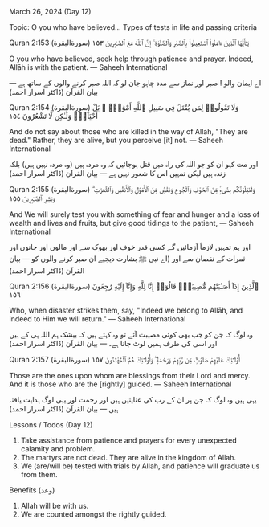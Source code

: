 March 26, 2024 (Day 12)

Topic:
O you who have believed...
Types of tests in life and passing criteria

Quran 2:153 (سورةالبقرة)
يَـٰٓأَيُّهَا ٱلَّذِينَ ءَامَنُوا۟ ٱسْتَعِينُوا۟ بِٱلصَّبْرِ وَٱلصَّلَوٰةِ ۚ إِنَّ ٱللَّهَ مَعَ ٱلصَّـٰبِرِينَ ١٥٣

O you who have believed, seek help through patience and prayer. Indeed, Allāh is with the patient.
— Saheeh International

اے ایمان والو ! صبر اور نماز سے مدد چاہو جان لو کہ اللہ صبر کرنے والوں کے ساتھ ہے
— بیان القرآن (ڈاکٹر اسرار احمد)

Quran 2:154 (سورةالبقرة)
وَلَا تَقُولُوا۟ لِمَن يُقْتَلُ فِى سَبِيلِ ٱللَّهِ أَمْوَٰتٌۢ ۚ بَلْ أَحْيَآءٌۭ وَلَـٰكِن لَّا تَشْعُرُونَ ١٥٤

And do not say about those who are killed in the way of Allāh, "They are dead." Rather, they are alive, but you perceive [it] not.
— Saheeh International

اور مت کہو ان کو جو اللہ کی راہ میں قتل ہوجائیں کہ وہ مردہ ہیں (وہ مردہ نہیں ہیں) بلکہ زندہ ہیں لیکن تمہیں اس کا شعور نہیں ہے
— بیان القرآن (ڈاکٹر اسرار احمد)

Quran 2:155 (سورةالبقرة)
وَلَنَبْلُوَنَّكُم بِشَىْءٍۢ مِّنَ ٱلْخَوْفِ وَٱلْجُوعِ وَنَقْصٍۢ مِّنَ ٱلْأَمْوَٰلِ وَٱلْأَنفُسِ وَٱلثَّمَرَٰتِ ۗ وَبَشِّرِ ٱلصَّـٰبِرِينَ ١٥٥

And We will surely test you with something of fear and hunger and a loss of wealth and lives and fruits, but give good tidings to the patient,
— Saheeh International

اور ہم تمہیں لازماً آزمائیں گے کسی قدر خوف اور بھوک سے اور مالوں اور جانوں اور ثمرات کے نقصان سے اور (اے نبی ﷺ بشارت دیجیے ان صبر کرنے والوں کو
— بیان القرآن (ڈاکٹر اسرار احمد)

Quran 2:156 (سورةالبقرة)
ٱلَّذِينَ إِذَآ أَصَـٰبَتْهُم مُّصِيبَةٌۭ قَالُوٓا۟ إِنَّا لِلَّهِ وَإِنَّآ إِلَيْهِ رَٰجِعُونَ ١٥٦

Who, when disaster strikes them, say, "Indeed we belong to Allāh, and indeed to Him we will return."
— Saheeh International

وہ لوگ کہ جن کو جب بھی کوئی مصیبت آئے تو وہ کہتے ہیں کہ بیشک ہم اللہ ہی کے ہیں اور اسی کی طرف ہمیں لوٹ جانا ہے۔
— بیان القرآن (ڈاکٹر اسرار احمد)

Quran 2:157 (سورةالبقرة)
أُو۟لَـٰٓئِكَ عَلَيْهِمْ صَلَوَٰتٌۭ مِّن رَّبِّهِمْ وَرَحْمَةٌۭ ۖ وَأُو۟لَـٰٓئِكَ هُمُ ٱلْمُهْتَدُونَ ١٥٧

Those are the ones upon whom are blessings from their Lord and mercy. And it is those who are the [rightly] guided.
— Saheeh International

یہی ہیں وہ لوگ کہ جن پر ان کے رب کی عنایتیں ہیں اور رحمت اور یہی لوگ ہدایت یافتہ ہیں
— بیان القرآن (ڈاکٹر اسرار احمد)

Lessons / Todos (Day 12)

1) Take assistance from patience and prayers for every unexpected calamity and problem.
2) The martyrs are not dead. They are alive in the kingdom of Allah.
3) We (are/will be) tested with trials by Allah, and patience will graduate us from them.

Benefits (وعد)
1) Allah will be with us.
2) We are counted amongst the rightly guided.
